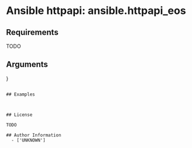 # Ansible httpapi: ansible.httpapi_eos





## Requirements

TODO

## Arguments

}
```

## Examples



## License

TODO

## Author Information
  - ['UNKNOWN']
